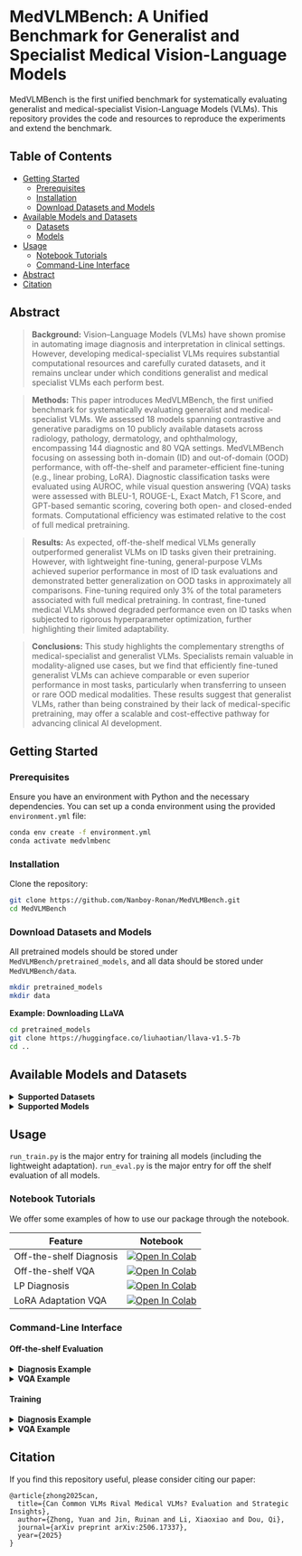 # MedVLMBench: A Unified Benchmark for Generalist and Specialist Medical Vision-Language Models

MedVLMBench is the first unified benchmark for systematically evaluating generalist and medical-specialist Vision-Language Models (VLMs). This repository provides the code and resources to reproduce the experiments and extend the benchmark.

## Table of Contents

- [Getting Started](#getting-started)
  - [Prerequisites](#prerequisites)
  - [Installation](#installation)
  - [Download Datasets and Models](#download-datasets-and-models)
- [Available Models and Datasets](#available-models-and-datasets)
  - [Datasets](#datasets)
  - [Models](#models)
- [Usage](#usage)
  - [Notebook Tutorials](#notebook-tutorials)
  - [Command-Line Interface](#command-line-interface)
- [Abstract](#abstract)
- [Citation](#citation)


## Abstract

>**Background:** Vision–Language Models (VLMs) have shown promise in automating image diagnosis and interpretation in clinical settings. However, developing medical-specialist VLMs requires substantial computational resources and carefully curated datasets, and it remains unclear under which conditions generalist and medical specialist VLMs each perform best.

>**Methods:** This paper introduces MedVLMBench, the first unified benchmark for systematically evaluating generalist and medical-specialist VLMs. We assessed 18 models spanning contrastive and generative paradigms on 10 publicly available datasets across radiology, pathology, dermatology, and ophthalmology, encompassing 144 diagnostic and 80 VQA settings. MedVLMBench focusing on assessing both in-domain (ID) and out-of-domain (OOD) performance, with off-the-shelf and parameter-efficient fine-tuning (e.g., linear probing, LoRA). Diagnostic classification tasks were evaluated using AUROC, while visual question answering (VQA) tasks were assessed with BLEU-1, ROUGE-L, Exact Match, F1 Score, and GPT-based semantic scoring, covering both open- and closed-ended formats. Computational efficiency was estimated relative to the cost of full medical pretraining.

>**Results:** As expected, off-the-shelf medical VLMs generally outperformed generalist VLMs on ID tasks given their pretraining. However, with lightweight fine-tuning, general-purpose VLMs achieved superior performance in most of ID task evaluations and demonstrated better generalization on OOD tasks in approximately all comparisons. Fine-tuning required only 3% of the total parameters associated with full medical pretraining. In contrast, fine-tuned medical VLMs showed degraded performance even on ID tasks when subjected to rigorous hyperparameter optimization, further highlighting their limited adaptability.

>**Conclusions:** This study highlights the complementary strengths of medical-specialist and generalist VLMs. Specialists remain valuable in modality-aligned use cases, but we find that efficiently fine-tuned generalist VLMs can achieve comparable or even superior performance in most tasks, particularly when transferring to unseen or rare OOD medical modalities. These results suggest that generalist VLMs, rather than being constrained by their lack of medical-specific pretraining, may offer a scalable and cost-effective pathway for advancing clinical AI development.


## Getting Started

### Prerequisites

Ensure you have an environment with Python and the necessary dependencies. You can set up a conda environment using the provided `environment.yml` file:

```bash
conda env create -f environment.yml
conda activate medvlmbenc
```

### Installation

Clone the repository:

```bash
git clone https://github.com/Nanboy-Ronan/MedVLMBench.git
cd MedVLMBench
```

### Download Datasets and Models

All pretrained models should be stored under `MedVLMBench/pretrained_models`, and all data should be stored under `MedVLMBench/data`.

```bash
mkdir pretrained_models
mkdir data
```

**Example: Downloading LLaVA**

```bash
cd pretrained_models
git clone https://huggingface.co/liuhaotian/llava-v1.5-7b
cd ..
```

## Available Models and Datasets

<details>
<summary><b>Supported Datasets</b></summary>

| Dataset | Type | Status |
|---|---|---|
| SLAKE | VQA | Done |
| PathVQA | VQA | Done |
| VQA-RAD | VQA | Done |
| FairVLMed | VQA | Done |
| PneumoniaMNIST | Diagnosis | Done |
| BreastMNIST | Diagnosis | Done |
| DermaMNIST | Diagnosis | Done |
| Camelyon17 | Diagnosis | Done |
| HAM10000 | Diagnosis | Done |
| Drishti | Diagnosis | Done |
| ChestXray | Diagnosis | Done |
| GF3300 | Diagnosis | Done |
| CheXpert | Diagnosis | Done |
| PAPILA | Diagnosis | Done |
| FairVLMed | Diagnosis | Done |

</details>

<details>
<summary><b>Supported Models</b></summary>

| Model | Type | Evaluation | Training |
|---|---|---|---|
| o3 | VQA | Done | NA |
| Gemini 2.5 Pro | VQA | Done | NA |
| InternVL3 | VQA | Done | Coming Soon |
| LLaVA-1.5 | VQA | Done | Done |
| LLaVA-Med | VQA | Done | Done |
| Gemma3 | VQA | Done | Coming Soon |
| MedGemma | VQA | Done | Done |
| Qwen2-VL | VQA | Done | Coming Soon |
| Qwen25-VL | VQA | Done | Coming Soon |
| NVILA | VQA | Done | Done |
| VILA-M3 | VQA | Done | Done |
| VILA1.5 | VQA | Done | Done |
| Lingshu | VQA | Done | Done |
| BLIP | Diagnosis/VQA | Done | Done |
| BLIP2 | Diagnosis/VQA | Done | Done |
| XrayGPTVQA | Diagnosis/VQA | Done | Done |
| BioMedCLIP | Diagnosis | Done | Done |
| CLIP | Diagnosis | Done | Done |
| MedCLIP | Diagnosis | Done | Done |
| PMCCLIP | Diagnosis | Done | Done |
| PLIP | Diagnosis | Done | Done |
| MedSigLIP | Diagnosis | Done | Done |
| PubMedCLIP | Diagnosis | Done | Done |
| SigLIP | Diagnosis | Done | Done |

</details>

## Usage

`run_train.py` is the major entry for training all models (including the lightweight adaptation).
`run_eval.py` is the major entry for off the shelf evaluation of all models.

### Notebook Tutorials

We offer some examples of how to use our package through the notebook.

| Feature | Notebook |
|---|---|
| Off-the-shelf Diagnosis | [![Open In Colab](https://colab.research.google.com/assets/colab-badge.svg)](https://colab.research.google.com/Nanboy-Ronan/MedVLMBench/blob/main/examples/MedVLMBench_OTS_Diagnosis.ipynb) |
| Off-the-shelf VQA | [![Open In Colab](https://colab.research.google.com/assets/colab-badge.svg)](https://colab.research.google.com/Nanboy-Ronan/MedVLMBench/blob/main/examples/MedVLMBench_OTS_VQA.ipynb) |
| LP Diagnosis | [![Open In Colab](https://colab.research.google.com/assets/colab-badge.svg)](https://colab.research.google.com/Nanboy-Ronan/MedVLMBench/blob/main/examples/MedVLMBench_LP_Diagnosis.ipynb) |
| LoRA Adaptation VQA | [![Open In Colab](https://colab.research.google.com/assets/colab-badge.svg)](https://colab.research.google.com/Nanboy-Ronan/MedVLMBench/blob/main/examples/MedVLMBench_LoRA_VQA.ipynb) |

### Command-Line Interface

#### Off-the-shelf Evaluation

<details>
<summary><b>Diagnosis Example</b></summary>

```bash
python run_eval.py \
--task diagnosis --usage clip-zs --dataset PAPILA --split test \
--image_path ./data \
--exp_path ./log \
--model CLIP --model_path "original_pretrained" \
--save_pred \
--cache_dir ./cache
```

</details>

<details>
<summary><b>VQA Example</b></summary>

```bash
python run_eval.py \
--task vqa --dataset SLAKE --split test \
--image_path ./data/SLAKE/imgs \
--model LLaVA-1.5 --model_path ./pretrained_models/llava-v1.5-7b \
--exp_path ./log \
--cache_dir ./cache \
--save_pred
```

</details>

#### Training

<details>
<summary><b>Diagnosis Example</b></summary>

In our code, we have implemented more fine-tune method than the things reported in the paper. Specifically, you can do linear probing (`lp`), linear probing with the image encoder (`img-lora-lp`), and CLIP with lora finetune on image encoder (`clip-img-lora`).

```bash
python run_train.py \
--task diagnosis --usage lp --dataset HAM10000 --split train \
--image_path ./data \
--output_dir ./log \
--model CLIP --model_path not_given \
--cache_dir ./cache \
--num_train_epochs 50 \
--learning_rate 5e-5
```

</details>

<details>
<summary><b>VQA Example</b></summary>

```bash
deepspeed run_train.py \
--peft lora --lora_r 128 --lora_alpha 256 --mm_projector_lr 2e-5 \
--deepspeed ./script/zero3.json \
--task vqa --dataset SLAKE \
--model LLaVA-1.5 --version v1 \
--image_path ./data/SLAKE/imgs \
--model_path ./pretrained_models/llava-v1.5-7b \
--mm_projector_type mlp2x_gelu \
--mm_vision_select_layer -2 \
--mm_use_im_start_end False \
--mm_use_im_patch_token False \
--image_aspect_ratio pad \
--group_by_modality_length True \
--bf16 True \
--output_dir ./log \
--cache_dir ./cache \
--num_train_epochs 1 \
--per_device_train_batch_size 8 \
--per_device_eval_batch_size 4 \
--gradient_accumulation_steps 2 \
--evaluation_strategy "no" \
--save_strategy "steps" \
--save_steps 50000 \
--save_total_limit 1 \
--learning_rate 2e-4 \
--weight_decay 0. \
--warmup_ratio 0.03 \
--lr_scheduler_type "cosine" \
--logging_steps 1 \
--tf32 True \
--model_max_length 2048 \
--gradient_checkpointing True \
--dataloader_num_workers 4 \
--tune_modules L
```

</details>

## Citation

If you find this repository useful, please consider citing our paper:

```
@article{zhong2025can,
  title={Can Common VLMs Rival Medical VLMs? Evaluation and Strategic Insights},
  author={Zhong, Yuan and Jin, Ruinan and Li, Xiaoxiao and Dou, Qi},
  journal={arXiv preprint arXiv:2506.17337},
  year={2025}
}
```
